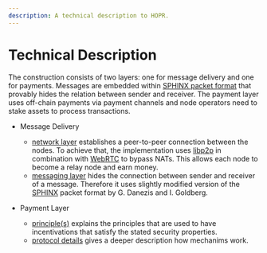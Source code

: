 ```yaml
---
description: A technical description to HOPR.
---
```


# Technical Description

The construction consists of two layers: one for message delivery and one for payments. Messages are embedded within [SPHINX packet format](https://cypherpunks.ca/~iang/pubs/Sphinx_Oakland09.pdf) that provably hides the relation between sender and receiver. The payment layer uses off-chain payments via payment channels and node operators need to stake assets to process transactions.

- Message Delivery

  - [network layer](https://github.com/hoprnet/hopr-documentation/tree/a272b6a0eba46e804b16b5bd1d48ee19e950f101/main-concepts/Message-Delivery/README.md) establishes a peer-to-peer connection between the nodes. To achieve that, the implementation uses [libp2p](https://libp2p.io) in combination with [WebRTC](https://webrtc.org) to bypass NATs. This allows each node to become a relay node and earn money.
  - [messaging layer](https://github.com/hoprnet/hopr-documentation/tree/a272b6a0eba46e804b16b5bd1d48ee19e950f101/main-concepts/Packet-Format/README.md) hides the connection between sender and receiver of a message. Therefore it uses slightly modified version of the [SPHINX](https://cypherpunks.ca/~iang/pubs/Sphinx_Oakland09.pdf) packet format by G. Danezis and I. Goldberg.

- Payment Layer
  - [principle\(s\)](https://github.com/hoprnet/hopr-documentation/tree/a272b6a0eba46e804b16b5bd1d48ee19e950f101/main-concepts/Payment-Principles/README.md) explains the principles that are used to have incentivations that satisfy the stated security properties.
  - [protocol details](https://github.com/hoprnet/hopr-documentation/tree/a272b6a0eba46e804b16b5bd1d48ee19e950f101/main-concepts/Payment-Details/README.md) gives a deeper description how mechanims work.
